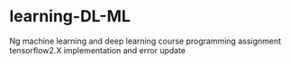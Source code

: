 # learning-DL-ML
Ng machine learning and deep learning course programming assignment tensorflow2.X implementation and error update
